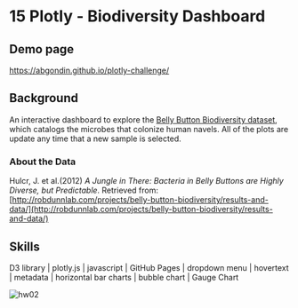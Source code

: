 # 15 Plotly - Biodiversity Dashboard

## Demo page

https://abgondin.github.io/plotly-challenge/

## Background

An interactive dashboard to explore the [Belly Button Biodiversity dataset](http://robdunnlab.com/projects/belly-button-biodiversity/), which catalogs the microbes that colonize human navels. All of the plots are update any time that a new sample is selected.

### About the Data

Hulcr, J. et al.(2012) _A Jungle in There: Bacteria in Belly Buttons are Highly Diverse, but Predictable_. Retrieved from: [http://robdunnlab.com/projects/belly-button-biodiversity/results-and-data/](http://robdunnlab.com/projects/belly-button-biodiversity/results-and-data/)

## Skills 

D3 library | plotly.js | javascript | GitHub Pages | dropdown menu | hovertext | metadata | horizontal bar charts | bubble chart | Gauge Chart 

![hw02](https://user-images.githubusercontent.com/77761497/175451194-77c1d76c-f099-4a13-b324-53d8e4456614.png)
